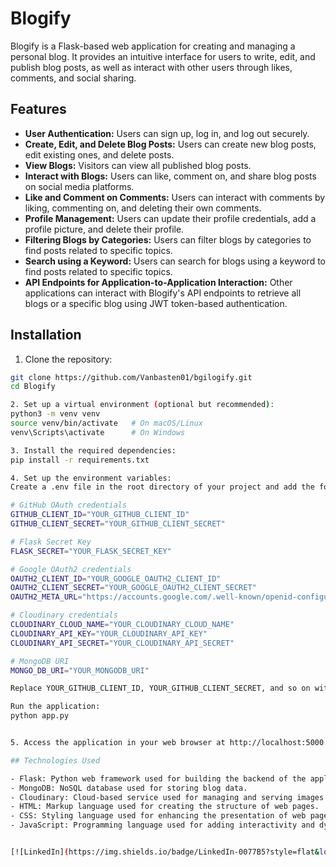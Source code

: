 # Blogify

Blogify is a Flask-based web application for creating and managing a personal blog. It provides an intuitive interface for users to write, edit, and publish blog posts, as well as interact with other users through likes, comments, and social sharing.

## Features

- **User Authentication:** Users can sign up, log in, and log out securely.
- **Create, Edit, and Delete Blog Posts:** Users can create new blog posts, edit existing ones, and delete posts.
- **View Blogs:** Visitors can view all published blog posts.
- **Interact with Blogs:** Users can like, comment on, and share blog posts on social media platforms.
- **Like and Comment on Comments:** Users can interact with comments by liking, commenting on, and deleting their own comments.
- **Profile Management:** Users can update their profile credentials, add a profile picture, and delete their profile.
- **Filtering Blogs by Categories:** Users can filter blogs by categories to find posts related to specific topics.
- **Search using a Keyword:** Users can search for blogs using a keyword to find posts related to specific topics.
- **API Endpoints for Application-to-Application Interaction:** Other applications can interact with Blogify's API endpoints to retrieve all blogs or a specific blog using JWT token-based authentication.


## Installation

1. Clone the repository:

```bash
git clone https://github.com/Vanbasten01/bgilogify.git
cd Blogify

2. Set up a virtual environment (optional but recommended):
python3 -m venv venv
source venv/bin/activate   # On macOS/Linux
venv\Scripts\activate      # On Windows

3. Install the required dependencies:
pip install -r requirements.txt

4. Set up the environment variables:
Create a .env file in the root directory of your project and add the following variables:

# GitHub OAuth credentials
GITHUB_CLIENT_ID="YOUR_GITHUB_CLIENT_ID"
GITHUB_CLIENT_SECRET="YOUR_GITHUB_CLIENT_SECRET"

# Flask Secret Key
FLASK_SECRET="YOUR_FLASK_SECRET_KEY"

# Google OAuth2 credentials
OAUTH2_CLIENT_ID="YOUR_GOOGLE_OAUTH2_CLIENT_ID"
OAUTH2_CLIENT_SECRET="YOUR_GOOGLE_OAUTH2_CLIENT_SECRET"
OAUTH2_META_URL="https://accounts.google.com/.well-known/openid-configuration"

# Cloudinary credentials
CLOUDINARY_CLOUD_NAME="YOUR_CLOUDINARY_CLOUD_NAME"
CLOUDINARY_API_KEY="YOUR_CLOUDINARY_API_KEY"
CLOUDINARY_API_SECRET="YOUR_CLOUDINARY_API_SECRET"

# MongoDB URI
MONGO_DB_URI="YOUR_MONGODB_URI"

Replace YOUR_GITHUB_CLIENT_ID, YOUR_GITHUB_CLIENT_SECRET, and so on with your actual credentials obtained from their respective services.

Run the application:
python app.py


5. Access the application in your web browser at http://localhost:5000.

## Technologies Used

- Flask: Python web framework used for building the backend of the application.
- MongoDB: NoSQL database used for storing blog data.
- Cloudinary: Cloud-based service used for managing and serving images.
- HTML: Markup language used for creating the structure of web pages.
- CSS: Styling language used for enhancing the presentation of web pages.
- JavaScript: Programming language used for adding interactivity and dynamic behavior to web pages.


[![LinkedIn](https://img.shields.io/badge/LinkedIn-0077B5?style=flat&logo=linkedin&logoColor=white)](https://www.linkedin.com/in/fouad-yasin-76a489270/)


